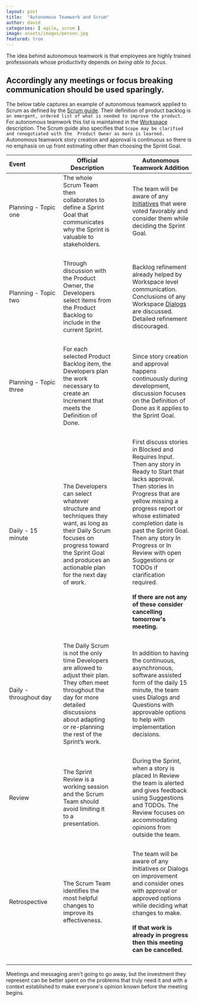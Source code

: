 ```yaml
---
layout: post
title:  "Autonomous Teamwork and Scrum"
author: david
categories: [ agile, scrum ]
image: assets/images/person.jpg
featured: true
---
```


The idea behind autonomous teamwork is that employees are highly trained professionals
whose productivity depends on *being able to focus*.

## Accordingly any meetings or focus breaking communication should be used sparingly. 

The below table captures an example of autonomous teamwork applied to Scrum as defined by the 
[Scrum guide](https://www.scrumguides.org/scrum-guide.html#sprint-planning). Their definition of product backlog is 
`an emergent, ordered list of what is needed to improve the product.` For autonomous teamwork this list is maintained 
in the [Workspace](https://www.uclusion.com/#workspaces) description. The Scrum guide also specifies that `Scope may be clarified and renegotiated with the 
Product Owner as more is learned.` Autonomous teamwork story creation and approval is continuous so there is no 
emphasis on up front estimating other than choosing the Sprint Goal.

|  Event&nbsp;&nbsp;&nbsp;&nbsp;&nbsp;&nbsp;&nbsp;&nbsp;&nbsp;&nbsp;&nbsp;&nbsp;&nbsp;&nbsp;&nbsp;&nbsp;&nbsp;&nbsp;&nbsp;&nbsp; |  Official Description | &nbsp;| Autonomous Teamwork Addition  |
|---|---|---|---|
| Planning - Topic one | The whole Scrum Team then collaborates to define a Sprint Goal that communicates why the Sprint is valuable to stakeholders. |  &nbsp;&nbsp;&nbsp;&nbsp;&nbsp;&nbsp; |  The team will be aware of any [Initiatives](https://www.uclusion.com/#initiatives) that were voted favorably and consider them while deciding the Sprint Goal. |
|  &nbsp; |  &nbsp; |  &nbsp; |  &nbsp; |
| Planning - Topic two | Through discussion with the Product Owner, the Developers select items from the Product Backlog to include in the current Sprint.|  &nbsp; &nbsp;  | Backlog refinement already helped by Workspace level communication. Conclusions of any Workspace [Dialogs](https://www.uclusion.com/#dialogs) are discussed. Detailed refinement discouraged. |
|  &nbsp; |  &nbsp; |  &nbsp; |  &nbsp; |
| Planning - Topic three | For each selected Product Backlog item, the Developers plan the work necessary to create an Increment that meets the Definition of Done.|  &nbsp; &nbsp;  | Since story creation and approval happens continuously during development, discussion focuses on the Definition of Done as it applies to the Sprint Goal.  |
|  &nbsp; |  &nbsp; |  &nbsp; |  &nbsp; |
|  Daily - 15 minute | The Developers can select whatever structure and techniques they want, as long as their Daily Scrum focuses on progress toward the Sprint Goal and produces an actionable plan for the next day of work. | &nbsp; &nbsp; | First discuss stories in Blocked and Requires Input. Then any story in Ready to Start that lacks approval. Then stories In Progress that are yellow missing a progress report or whose estimated completion date is past the Sprint Goal. Then any story In Progress or In Review with open Suggestions or TODOs if clarification required.<br /><br />**If there are not any of these consider cancelling tomorrow's meeting.** |
|  &nbsp; |  &nbsp; |  &nbsp; |  &nbsp; |
|  Daily - throughout day | The Daily Scrum is not the only time Developers are allowed to adjust their plan. They often meet throughout the day for more detailed discussions about adapting or re-planning the rest of the Sprint’s work. |  &nbsp; &nbsp;  | In addition to having the continuous, asynchronous, software assisted form of the daily 15 minute, the team uses Dialogs and Questions with approvable options to help with implementation decisions.  |
|  &nbsp; |  &nbsp; |  &nbsp; |  &nbsp; |
|  Review  | The Sprint Review is a working session and the Scrum Team should avoid limiting it to a presentation. | &nbsp; &nbsp; | During the Sprint, when a story is placed In Review the team is alerted and gives feedback using Suggestions and TODOs. The Review focuses on accommodating opinions from outside the team. |
|  &nbsp; |  &nbsp; |  &nbsp; |  &nbsp; |
|  Retrospective  | The Scrum Team identifies the most helpful changes to improve its effectiveness. | &nbsp; &nbsp; | The team will be aware of any Initiatives or Dialogs on improvement and consider ones with approval or approved options while deciding what changes to make.<br /><br />**If that work is already in progress then this meeting can be cancelled.** |
|  &nbsp; |  &nbsp; |  &nbsp; |  &nbsp; |

Meetings and messaging aren't going to go away, but the investment they represent can be better
spent on the problems that truly need it and with a context established to make everyone's opinion known before the 
meeting begins.
